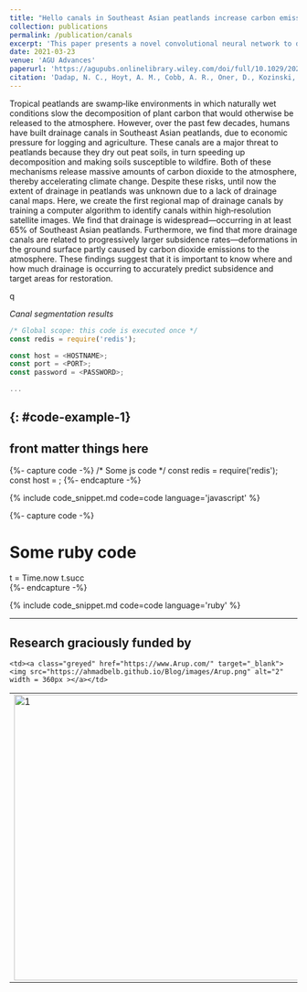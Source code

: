```yaml
---
title: "Hello canals in Southeast Asian peatlands increase carbon emissions"
collection: publications
permalink: /publication/canals
excerpt: 'This paper presents a novel convolutional neural network to detect canals and study the effect of canals on land subsidence.'
date: 2021-03-23
venue: 'AGU Advances'
paperurl: 'https://agupubs.onlinelibrary.wiley.com/doi/full/10.1029/2020AV000321'
citation: 'Dadap, N. C., Hoyt, A. M., Cobb, A. R., Oner, D., Kozinski, M., Fua, P. V., <b>Rao, K.</b>, Harvey, C. F., & Konings, A. G. (2021). Drainage Canals in Southeast Asian Peatlands Increase Carbon Emissions. AGU Advances, 2(1), e2020AV000321. https://doi.org/10.1029/2020AV000321'
---
```


Tropical peatlands are swamp‐like environments in which naturally wet conditions slow the decomposition of plant carbon that would otherwise be released to the atmosphere. However, over the past few decades, humans have built drainage canals in Southeast Asian peatlands, due to economic pressure for logging and agriculture. These canals are a major threat to peatlands because they dry out peat soils, in turn speeding up decomposition and making soils susceptible to wildfire. Both of these mechanisms release massive amounts of carbon dioxide to the atmosphere, thereby accelerating climate change. Despite these risks, until now the extent of drainage in peatlands was unknown due to a lack of drainage canal maps. Here, we create the first regional map of drainage canals by training a computer algorithm to identify canals within high‐resolution satellite images. We find that drainage is widespread—occurring in at least 65% of Southeast Asian peatlands. Furthermore, we find that more drainage canals are related to progressively larger subsidence rates—deformations in the ground surface partly caused by carbon dioxide emissions to the atmosphere. These findings suggest that it is important to know where and how much drainage is occurring to accurately predict subsidence and target areas for restoration.

q


_Canal segmentation results_
```javascript
/* Global scope: this code is executed once */
const redis = require('redis');

const host = <HOSTNAME>;
const port = <PORT>;
const password = <PASSWORD>;

...
```
{: #code-example-1}
---
front matter things here
---
{%- capture code -%}
/* Some js code */
const redis = require('redis');
const host = <HOSTNAME>;
{%- endcapture -%}

{% include code_snippet.md code=code language='javascript' %}

{%- capture code -%}
# Some ruby code
t = Time.now
t.succ  
{%- endcapture -%}

{% include code_snippet.md code=code language='ruby' %}

<style>
table, tr, td ,th{
   border: none!important;
}
</style>

<hr>
<body class="sponsored">

<h2 class="centered"> Research graciously funded by</h2>

<table >
  <tr >
    <td ><a class="greyed" href="https://www.eng.ed.ac.uk/" target="_blank"> <img src="https://ahmadbelb.github.io/Blog/images/ed.png"  alt="1" width = 500px ></a></td>

    <td><a class="greyed" href="https://www.Arup.com/" target="_blank"><img src="https://ahmadbelb.github.io/Blog/images/Arup.png" alt="2" width = 360px ></a></td>
 <td><a class="greyed" href="https://www.transport.gov.scot/" target="_blank"><img src="https://ahmadbelb.github.io/Blog/images/scot.png" alt="2" width = 400px ></a></td>
   </tr> 
   <tr>
    

     
  </tr>
</table>
</body>

